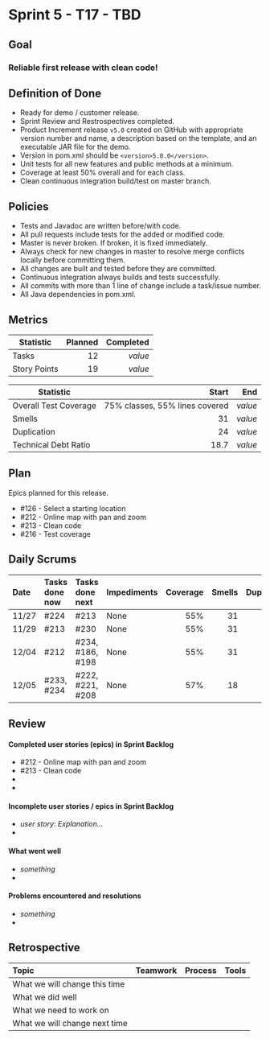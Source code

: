 # Sprint 5 - T17 - TBD

## Goal

### Reliable first release with clean code!

## Definition of Done

* Ready for demo / customer release.
* Sprint Review and Restrospectives completed.
* Product Increment release `v5.0` created on GitHub with appropriate version number and name, a description based on the template, and an executable JAR file for the demo.
* Version in pom.xml should be `<version>5.0.0</version>`.
* Unit tests for all new features and public methods at a minimum.
* Coverage at least 50% overall and for each class.
* Clean continuous integration build/test on master branch.

## Policies

* Tests and Javadoc are written before/with code.  
* All pull requests include tests for the added or modified code.
* Master is never broken.  If broken, it is fixed immediately.
* Always check for new changes in master to resolve merge conflicts locally before committing them.
* All changes are built and tested before they are committed.
* Continuous integration always builds and tests successfully.
* All commits with more than 1 line of change include a task/issue number.
* All Java dependencies in pom.xml.


## Metrics

Statistic | Planned | Completed
--- | ---: | ---:
Tasks |  12   | *value* 
Story Points |  19  | *value* 


Statistic | Start | End
--- | ---: | ---:
Overall Test Coverage | 75% classes, 55% lines covered | *value* 
Smells | 31 | *value* 
Duplication | 24 | *value* 
Technical Debt Ratio | 18.7 | *value* 

## Plan

Epics planned for this release.

* #126 - Select a starting location
* #212 - Online map with pan and zoom
* #213 - Clean code
* #216 - Test coverage

## Daily Scrums

Date | Tasks done now | Tasks done next | Impediments | Coverage | Smells | Duplication | Technical Debt Ratio
:--- | :--- | :--- | :--- | ---: | ---: | ---: | ---:
11/27 | #224 | #213 | None | 55% | 31 | 24 | 18.6%
11/29 | #213 | #230 | None | 55% | 31 | 24 | 18.1%
12/04 | #212  | #234, #186, #198  | None | 55% | 31 | 24 | 18.1%
12/05 | #233, #234  | #222, #221, #208  | None | 57% | 18 | 17 | 14.1%
 

## Review

#### Completed user stories (epics) in Sprint Backlog 
* #212 - Online map with pan and zoom
* #213 - Clean code
*
*
#### Incomplete user stories / epics in Sprint Backlog 
* *user story*: *Explanation...*
*

#### What went well
* *something*
*

#### Problems encountered and resolutions
* *something*
*

## Retrospective

Topic | Teamwork | Process | Tools
:--- | :--- | :--- | :---
What we will change this time |  |  | 
What we did well |  |  | 
What we need to work on |  |  |
What we will change next time |  |  | 
